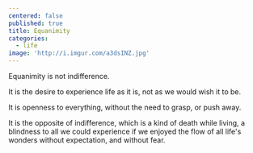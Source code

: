 ```yaml
---
centered: false
published: true
title: Equanimity
categories:
  - life
image: 'http://i.imgur.com/a3dsINZ.jpg'
---
```

Equanimity
is not indifference.

It is the desire
to experience life
as it is,
not as we would
wish it to be.

It is openness
to everything,
without the need
to grasp,
or push away.

It is the opposite
of indifference,
which is a kind of death
while living,
a blindness
to all we could experience
if we enjoyed the flow
of all life's wonders
without expectation,
and without fear.

